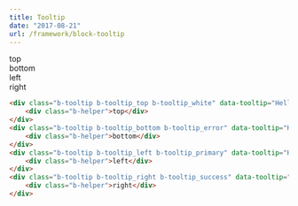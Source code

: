 ```yaml
---
title: Tooltip
date: "2017-08-21"
url: /framework/block-tooltip
---
```


<div class="b-tooltip b-tooltip_top b-tooltip_white" data-tooltip="Hello world">
    <div class="b-helper">top</div>
</div>
<div class="b-tooltip b-tooltip_bottom b-tooltip_error" data-tooltip="Hello world">
    <div class="b-helper">bottom</div>
</div>
<div class="b-tooltip b-tooltip_left b-tooltip_primary" data-tooltip="Hello world">
    <div class="b-helper">left</div>
</div>
<div class="b-tooltip b-tooltip_right b-tooltip_success" data-tooltip="Hello world">
    <div class="b-helper">right</div>
</div>

```html
<div class="b-tooltip b-tooltip_top b-tooltip_white" data-tooltip="Hello world">
    <div class="b-helper">top</div>
</div>
<div class="b-tooltip b-tooltip_bottom b-tooltip_error" data-tooltip="Hello world">
    <div class="b-helper">bottom</div>
</div>
<div class="b-tooltip b-tooltip_left b-tooltip_primary" data-tooltip="Hello world">
    <div class="b-helper">left</div>
</div>
<div class="b-tooltip b-tooltip_right b-tooltip_success" data-tooltip="Hello world">
    <div class="b-helper">right</div>
</div>
```
